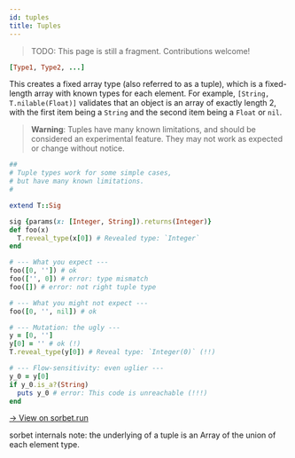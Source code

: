 ```yaml
---
id: tuples
title: Tuples
---
```


> TODO: This page is still a fragment. Contributions welcome!

```ruby
[Type1, Type2, ...]
```

This creates a fixed array type (also referred to as a tuple), which is a fixed-length array with known types for each element. For example, `[String, T.nilable(Float)]` validates that an object is an array of exactly length 2, with the first item being a `String` and the second item being a `Float` or `nil`.

> **Warning**: Tuples have many known limitations, and should be considered an experimental feature. They may not work as expected or change without notice.

```ruby
##
# Tuple types work for some simple cases,
# but have many known limitations.
#

extend T::Sig

sig {params(x: [Integer, String]).returns(Integer)}
def foo(x)
  T.reveal_type(x[0]) # Revealed type: `Integer`
end

# --- What you expect ---
foo([0, '']) # ok
foo(['', 0]) # error: type mismatch
foo([]) # error: not right tuple type

# --- What you might not expect ---
foo([0, '', nil]) # ok

# --- Mutation: the ugly ---
y = [0, '']
y[0] = '' # ok (!)
T.reveal_type(y[0]) # Reveal type: `Integer(0)` (!!)

# --- Flow-sensitivity: even uglier ---
y_0 = y[0]
if y_0.is_a?(String)
  puts y_0 # error: This code is unreachable (!!!)
end
```

<a href="https://sorbet.run/#%23%20typed%3A%20true%0A%23%0A%23%20Tuple%20types%20work%20for%20some%20simple%20cases%2C%0A%23%20but%20have%20many%20known%20limitations.%0A%23%0A%0Aextend%20T%3A%3ASig%0A%0Asig%20%7Bparams%28x%3A%20%5BInteger%2C%20String%5D%29.returns%28Integer%29%7D%0Adef%20foo%28x%29%0A%20%20T.reveal_type%28x%5B0%5D%29%20%23%20Revealed%20type%3A%20%60Integer%60%0Aend%0A%0A%23%20---%20What%20you%20expect%20---%0Afoo%28%5B0%2C%20''%5D%29%20%23%20ok%0Afoo%28%5B''%2C%200%5D%29%20%23%20error%3A%20type%20mismatch%0Afoo%28%5B%5D%29%20%23%20error%3A%20not%20right%20tuple%20type%0A%0A%23%20---%20What%20you%20might%20not%20expect%20---%0Afoo%28%5B0%2C%20''%2C%20nil%5D%29%20%23%20ok%0A%0A%23%20---%20Mutation%3A%20the%20ugly%20---%0Ay%20%3D%20%5B0%2C%20''%5D%0Ay%5B0%5D%20%3D%20''%20%23%20ok%20%28!%29%0AT.reveal_type%28y%5B0%5D%29%20%23%20Reveal%20type%3A%20%60Integer%280%29%60%20%28!!%29%0A%0A%23%20---%20Flow-sensitivity%3A%20even%20uglier%20---%0Ay_0%20%3D%20y%5B0%5D%0Aif%20y_0.is_a%3F%28String%29%0A%20%20puts%20y_0%20%23%20error%3A%20This%20code%20is%20unreachable%20%28!!!%29%0Aend%0A">
  → View on sorbet.run
</a>

sorbet internals note: the underlying of a tuple is an Array of the union of each element type.
